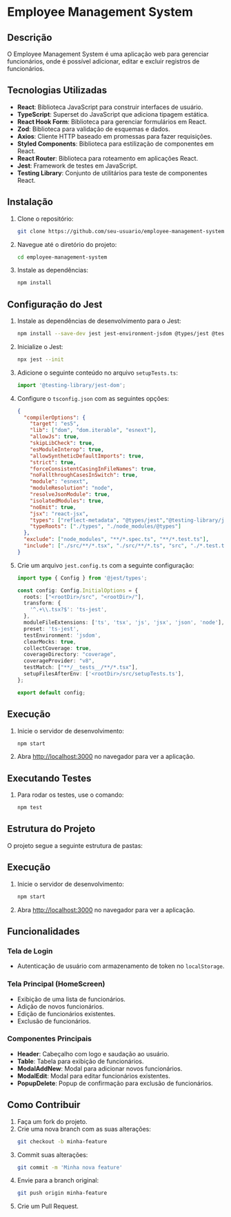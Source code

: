 
# Employee Management System

## Descrição
O Employee Management System é uma aplicação web para gerenciar funcionários, onde é possível adicionar, editar e excluir registros de funcionários.

## Tecnologias Utilizadas
- **React**: Biblioteca JavaScript para construir interfaces de usuário.
- **TypeScript**: Superset do JavaScript que adiciona tipagem estática.
- **React Hook Form**: Biblioteca para gerenciar formulários em React.
- **Zod**: Biblioteca para validação de esquemas e dados.
- **Axios**: Cliente HTTP baseado em promessas para fazer requisições.
- **Styled Components**: Biblioteca para estilização de componentes em React.
- **React Router**: Biblioteca para roteamento em aplicações React.
- **Jest**: Framework de testes em JavaScript.
- **Testing Library**: Conjunto de utilitários para teste de componentes React.

## Instalação

1. Clone o repositório:
    ```sh
    git clone https://github.com/seu-usuario/employee-management-system.git
    ```
2. Navegue até o diretório do projeto:
    ```sh
    cd employee-management-system
    ```
3. Instale as dependências:
    ```sh
    npm install
    ```

## Configuração do Jest

1. Instale as dependências de desenvolvimento para o Jest:
    ```sh
    npm install --save-dev jest jest-environment-jsdom @types/jest @testing-library/react @testing-library/jest-dom ts-jest
    ```
2. Inicialize o Jest:
    ```sh
    npx jest --init
    ```

3. Adicione o seguinte conteúdo no arquivo `setupTests.ts`:
    ```typescript
    import '@testing-library/jest-dom';
    ```

4. Configure o `tsconfig.json` com as seguintes opções:
    ```json
    {
      "compilerOptions": {
        "target": "es5",
        "lib": ["dom", "dom.iterable", "esnext"],
        "allowJs": true,
        "skipLibCheck": true,
        "esModuleInterop": true,
        "allowSyntheticDefaultImports": true,
        "strict": true,
        "forceConsistentCasingInFileNames": true,
        "noFallthroughCasesInSwitch": true,
        "module": "esnext",
        "moduleResolution": "node",
        "resolveJsonModule": true,
        "isolatedModules": true,
        "noEmit": true,
        "jsx": "react-jsx",
        "types": ["reflect-metadata", "@types/jest","@testing-library/jest-dom"],
        "typeRoots": ["./types", "./node_modules/@types"]
      },
      "exclude": ["node_modules", "**/*.spec.ts", "**/*.test.ts"],
      "include": ["./src/**/*.tsx", "./src/**/*.ts", "src", "./*.test.tsx"]
    }
    ```

5. Crie um arquivo `jest.config.ts` com a seguinte configuração:
    ```typescript
    import type { Config } from '@jest/types';

    const config: Config.InitialOptions = {
      roots: ["<rootDir>/src", "<rootDir>/"],
      transform: {
        '^.+\\.tsx?$': 'ts-jest',
      },
      moduleFileExtensions: ['ts', 'tsx', 'js', 'jsx', 'json', 'node'],
      preset: 'ts-jest',
      testEnvironment: 'jsdom',
      clearMocks: true,
      collectCoverage: true,
      coverageDirectory: "coverage",
      coverageProvider: "v8",
      testMatch: ["**/__tests__/**/*.tsx"],
      setupFilesAfterEnv: ['<rootDir>/src/setupTests.ts'],
    };

    export default config;
    ```

## Execução

1. Inicie o servidor de desenvolvimento:
    ```sh
    npm start
    ```
2. Abra [http://localhost:3000](http://localhost:3000) no navegador para ver a aplicação.

## Executando Testes

1. Para rodar os testes, use o comando:
    ```sh
    npm test
    ```

## Estrutura do Projeto

O projeto segue a seguinte estrutura de pastas:


## Execução

1. Inicie o servidor de desenvolvimento:
    ```sh
    npm start
    ```
2. Abra [http://localhost:3000](http://localhost:3000) no navegador para ver a aplicação.


## Funcionalidades

### Tela de Login
- Autenticação de usuário com armazenamento de token no `localStorage`.

### Tela Principal (HomeScreen)
- Exibição de uma lista de funcionários.
- Adição de novos funcionários.
- Edição de funcionários existentes.
- Exclusão de funcionários.

### Componentes Principais
- **Header**: Cabeçalho com logo e saudação ao usuário.
- **Table**: Tabela para exibição de funcionários.
- **ModalAddNew**: Modal para adicionar novos funcionários.
- **ModalEdit**: Modal para editar funcionários existentes.
- **PopupDelete**: Popup de confirmação para exclusão de funcionários.

## Como Contribuir

1. Faça um fork do projeto.
2. Crie uma nova branch com as suas alterações:
    ```sh
    git checkout -b minha-feature
    ```
3. Commit suas alterações:
    ```sh
    git commit -m 'Minha nova feature'
    ```
4. Envie para a branch original:
    ```sh
    git push origin minha-feature
    ```
5. Crie um Pull Request.
